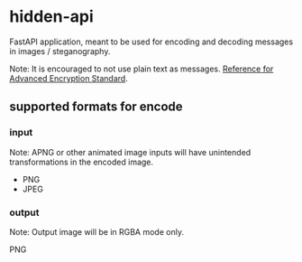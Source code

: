 # hidden-api

FastAPI application, meant to be used for encoding and decoding messages in images / steganography.

Note: It is encouraged to not use plain text as messages. [Reference for Advanced Encryption Standard](https://en.wikipedia.org/wiki/Advanced_Encryption_Standard).

## supported formats for encode

### input

Note: APNG or other animated image inputs will have unintended transformations in the encoded image.

- PNG
- JPEG

### output

Note: Output image will be in RGBA mode only.

PNG
